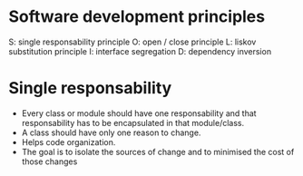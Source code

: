 Software development principles
===

S: single responsability principle
O: open / close principle
L: liskov substitution principle
I: interface segregation
D: dependency inversion

Single responsability
===

* Every class or module should have one responsability and that responsability has to be encapsulated in that module/class.
* A class should have only one reason to change.
* Helps code organization.
* The goal is to isolate the sources of change and to minimised the cost of those changes

